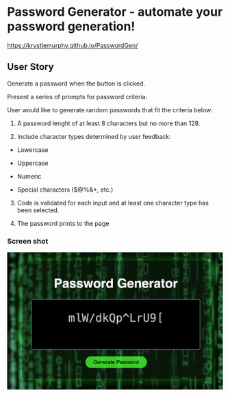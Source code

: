 # Password Generator - automate your password generation!

 https://krystlemurphy.github.io/PasswordGen/

## User Story

Generate a password when the button is clicked.

Present a series of prompts for password criteria:


User would like to generate random passwords that fit the criteria below:

1. A password lenght of at least 8 characters but no more than 128.

2. Include character types determined by user feedback:

- Lowercase

- Uppercase

- Numeric

- Special characters ($@%&*, etc.)

3. Code is validated for each input and at least one character type has been selected.

4. The password prints to the page


### Screen shot
![alt text](image.png)